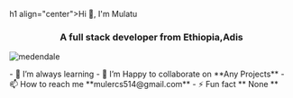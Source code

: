h1 align="center">Hi 👋, I'm Mulatu</h1>
<h3 align="center">A full stack developer from Ethiopia,Adis</h3>
<p align="left"> <img src="https://komarev.com/ghpvc/?username=medendale&label=Profile%20views&color=0e75b6&style=flat" alt="medendale" /> </p>
- 🌱 I’m always learning 
- 👯 I’m Happy to collaborate on **Any Projects**
- 📫 How to reach me **mulercs514@gmail.com**
- ⚡ Fun fact ** None **


<!---
MulatuMekonnen/MulatuMekonnen is a ✨ special ✨ repository because its `README.md` (this file) appears on your GitHub profile.
You can click the Preview link to take a look at your changes.
--->
